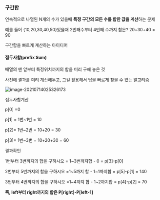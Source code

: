 ### 구간합

연속적으로 나열된 N개의 수가 있을때 **특정 구간의 모든 수를 합한 값을 계산**하는 문제 

예를 들어 {10,20,30,40,50}있을때 2번째수부터 4번째 수까지 합은? 20+30+40 = 90



구간합을 빠르게 계산하는 아이디어 

#### 접두사합(prefix Sum)

배열의 맨 앞부터 특정위치까지의 합을 미리 구해 놓은 것

사전에 결과를 미리 계산해두고, 그걸 활용해서 답을 빠르게 찾을 수 있는 알고리즘 

![image-20210714025326173](C:\Users\gg664\AppData\Roaming\Typora\typora-user-images\image-20210714025326173.png)

접두사합계산

p[0] =0

p[1] = 1번~1번 = 10

p[2]= 1번~2번 = 10+20 = 30

p[3]= 1번~3번 = 10+20+30 = 60

결과확인 

1번부터 3번까지의 합을 구하시오 = 1~3번까지합 - 0 = p[3]-p[0]  

2번부터 5번까지의 합을 구하시오 =1~5까지 합 - 1~1까지합 = p[5]-p[1] = 140  

3번부터 4번까지의 합을 구하시오 =1~4까지 합 - 1~2까지합 = p[4]-p[2] = 70  

**즉, left부터 right까지의 합은 P[right]-P[left-1]**

